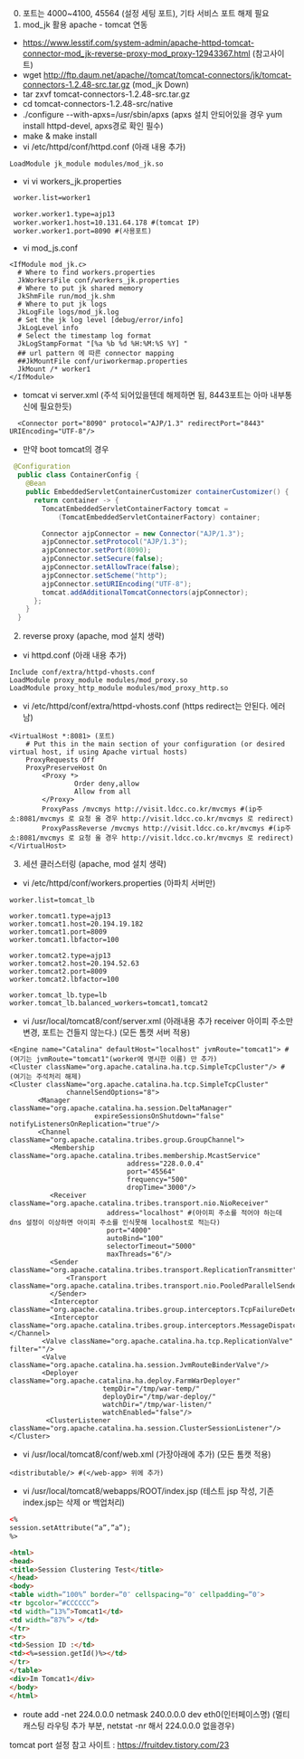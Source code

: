 0. 포트는 4000~4100, 45564 (설정 세팅 포트), 기타 서비스 포트 해제 필요
1. mod_jk 활용 apache - tomcat 연동
 - https://www.lesstif.com/system-admin/apache-httpd-tomcat-connector-mod_jk-reverse-proxy-mod_proxy-12943367.html (참고사이트)
 - wget http://ftp.daum.net/apache//tomcat/tomcat-connectors/jk/tomcat-connectors-1.2.48-src.tar.gz (mod_jk Down)
 - tar zxvf tomcat-connectors-1.2.48-src.tar.gz
 - cd tomcat-connectors-1.2.48-src/native
 - ./configure --with-apxs=/usr/sbin/apxs (apxs 설치 안되어있을 경우 yum install httpd-devel, apxs경로 확인 필수)
 - make & make install
 - vi /etc/httpd/conf/httpd.conf (아래 내용 추가)
  ```xml
  LoadModule jk_module modules/mod_jk.so
  ```
 - vi vi workers_jk.properties
 ```xml
  worker.list=worker1

  worker.worker1.type=ajp13
  worker.worker1.host=10.131.64.178 #(tomcat IP)
  worker.worker1.port=8090 #(사용포트)
  ```
 - vi mod_js.conf
 ```
 <IfModule mod_jk.c>
   # Where to find workers.properties
   JkWorkersFile conf/workers_jk.properties
   # Where to put jk shared memory
   JkShmFile run/mod_jk.shm
   # Where to put jk logs
   JkLogFile logs/mod_jk.log
   # Set the jk log level [debug/error/info]
   JkLogLevel info
   # Select the timestamp log format
   JkLogStampFormat "[%a %b %d %H:%M:%S %Y] "
   ## url pattern 에 따른 connector mapping
   ##JkMountFile conf/uriworkermap.properties
   JkMount /* worker1
 </IfModule>
 ```
- tomcat vi server.xml (주석 되어있을텐데 해제하면 됨, 8443포트는 아마 내부통신에 필요한듯)
```
  <Connector port="8090" protocol="AJP/1.3" redirectPort="8443" URIEncoding="UTF-8"/>
```
- 만약 boot tomcat의 경우
``` java
 @Configuration
  public class ContainerConfig {
    @Bean
    public EmbeddedServletContainerCustomizer containerCustomizer() {
      return container -> {
        TomcatEmbeddedServletContainerFactory tomcat =
            (TomcatEmbeddedServletContainerFactory) container;

        Connector ajpConnector = new Connector("AJP/1.3");
        ajpConnector.setProtocol("AJP/1.3");
        ajpConnector.setPort(8090);
        ajpConnector.setSecure(false);
        ajpConnector.setAllowTrace(false);
        ajpConnector.setScheme("http");
        ajpConnector.setURIEncoding("UTF-8");
        tomcat.addAdditionalTomcatConnectors(ajpConnector);
      };
    }
  }
```

2. reverse proxy (apache, mod 설치 생략)
 - vi httpd.conf (아래 내용 추가)
 ```
 Include conf/extra/httpd-vhosts.conf
 LoadModule proxy_module modules/mod_proxy.so
 LoadModule proxy_http_module modules/mod_proxy_http.so
 ```
 - vi /etc/httpd/conf/extra/httpd-vhosts.conf (https redirect는 안된다. 에러남)
 ```
 <VirtualHost *:8081> (포트)
     # Put this in the main section of your configuration (or desired virtual host, if using Apache virtual hosts)
     ProxyRequests Off
     ProxyPreserveHost On
         <Proxy *>
                 Order deny,allow
                 Allow from all
         </Proxy>
         ProxyPass /mvcmys http://visit.ldcc.co.kr/mvcmys #(ip주소:8081/mvcmys 로 요청 올 경우 http://visit.ldcc.co.kr/mvcmys 로 redirect)
         ProxyPassReverse /mvcmys http://visit.ldcc.co.kr/mvcmys #(ip주소:8081/mvcmys 로 요청 올 경우 http://visit.ldcc.co.kr/mvcmys 로 redirect)
 </VirtualHost>
 ```

3. 세션 클러스터링 (apache, mod 설치 생략)
 - vi /etc/httpd/conf/workers.properties (아파치 서버만)
 ```
 worker.list=tomcat_lb

 worker.tomcat1.type=ajp13
 worker.tomcat1.host=20.194.19.182
 worker.tomcat1.port=8009
 worker.tomcat1.lbfactor=100

 worker.tomcat2.type=ajp13
 worker.tomcat2.host=20.194.52.63
 worker.tomcat2.port=8009
 worker.tomcat2.lbfactor=100

 worker.tomcat_lb.type=lb
 worker.tomcat_lb.balanced_workers=tomcat1,tomcat2
 ```
 - vi /usr/local/tomcat8/conf/server.xml (아래내용 추가 receiver 아이피 주소만 변경, 포트는 건들지 않는다.) (모든 톰캣 서버 적용)
 ```
 <Engine name="Catalina" defaultHost="localhost" jvmRoute="tomcat1"> #(여기는 jvmRoute="tomcat1"(worker에 명시한 이름) 만 추가)
 <Cluster className="org.apache.catalina.ha.tcp.SimpleTcpCluster"/> #(여기는 주석처리 해제)
 <Cluster className="org.apache.catalina.ha.tcp.SimpleTcpCluster"
               channelSendOptions="8">
        <Manager className="org.apache.catalina.ha.session.DeltaManager"
                      expireSessionsOnShutdown="false" notifyListenersOnReplication="true"/>
        <Channel className="org.apache.catalina.tribes.group.GroupChannel">
           <Membership className="org.apache.catalina.tribes.membership.McastService"
                              address="228.0.0.4"
                              port="45564"
                              frequency="500"
                              dropTime="3000"/>
           <Receiver className="org.apache.catalina.tribes.transport.nio.NioReceiver"
                         address="localhost" #(아이피 주소를 적어야 하는데 dns 설정이 이상하면 아이피 주소를 인식못해 localhost로 적는다)
                         port="4000"
                         autoBind="100"
                         selectorTimeout="5000"
                         maxThreads="6"/>
           <Sender className="org.apache.catalina.tribes.transport.ReplicationTransmitter">
               <Transport className="org.apache.catalina.tribes.transport.nio.PooledParallelSender"/>
           </Sender>
           <Interceptor className="org.apache.catalina.tribes.group.interceptors.TcpFailureDetector"/>
           <Interceptor className="org.apache.catalina.tribes.group.interceptors.MessageDispatchInterceptor"/>
 </Channel>
         <Valve className="org.apache.catalina.ha.tcp.ReplicationValve" filter=""/>
         <Valve className="org.apache.catalina.ha.session.JvmRouteBinderValve"/>
         <Deployer className="org.apache.catalina.ha.deploy.FarmWarDeployer"
                        tempDir="/tmp/war-temp/"
                        deployDir="/tmp/war-deploy/"
                        watchDir="/tmp/war-listen/"
                        watchEnabled="false"/>
          <ClusterListener className="org.apache.catalina.ha.session.ClusterSessionListener"/>
 </Cluster>
 ```
 - vi /usr/local/tomcat8/conf/web.xml (가장아래에 추가) (모든 톰캣 적용)
```
<distributable/> #(</web-app> 위에 추가)
```
- vi /usr/local/tomcat8/webapps/ROOT/index.jsp (테스트 jsp 작성, 기존 index.jsp는 삭제 or 백업처리)
``` html
<%
session.setAttribute(“a”,”a”);
%>

<html>
<head>
<title>Session Clustering Test</title>
</head>
<body>
<table width=”100%” border=”0″ cellspacing=”0″ cellpadding=”0″>
<tr bgcolor=”#CCCCCC”>
<td width=”13%”>Tomcat1</td>
<td width=”87%”> </td>
</tr>
<tr>
<td>Session ID :</td>
<td><%=session.getId()%></td>
</tr>
</table>
<div>Im Tomcat1</div>
</body>
</html>
```
- route add -net 224.0.0.0 netmask 240.0.0.0 dev eth0(인터페이스명) (멀티캐스팅 라우팅 추가 부분, netstat -nr 해서 224.0.0.0 없을경우)




tomcat port 설정 참고 사이트 : https://fruitdev.tistory.com/23
